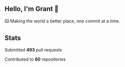 ## Hello, I'm Grant 👋

⌨️  Making the world a better place, one commit at a time.


## Stats

Submitted **493** pull requests

Contributed to **60** repositories
